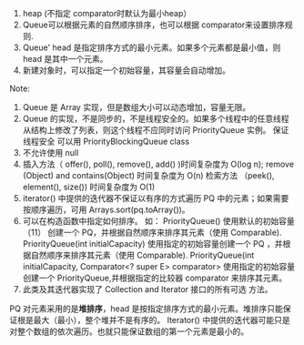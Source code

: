 1. heap (不指定 comparator时默认为最小heap）
2. Queue可以根据元素的自然顺序排序，也可以根据 comparator来设置排序规则.
3. Queue' head 是指定排序方式的最小元素。如果多个元素都是最小值，则 head 是其中一个元素。
4. 新建对象时，可以指定一个初始容量，其容量会自动增加。


Note:
1. Queue 是 Array 实现，但是数组大小可以动态增加，容量无限。
2. Queue 的实现，不是同步的，不是线程安全的。如果多个线程中的任意线程从结构上修改了列表，则这个线程不应同时访问 PriorityQueue 实例。 保证线程安全
  可以用 PriorityBlockingQueue class
3. 不允许使用 null 
4. 插入方法（ offer(), poll(), remove(), add() )时间复杂度为 O(log n);
  remove (Object) and contains(Object) 时间复杂度为 O(n)
  检索方法 （peek(), element(), size()) 时间复杂度为 O(1)
5. iterator() 中提供的迭代器不保证以有序的方式遍历 PQ 中的元素；如果需要按顺序遍历，可用 Arrays.sort(pq.toArray())。
6. 可以在构造函数中指定如何排序。 如：
  PriorityQueue()
      使用默认的初始容量（11） 创建一个 PQ，并根据自然顺序来排序其元素（使用 Comparable).
  PriorityQueue(int initialCapacity)
      使用指定的初始容量创建一个 PQ ，并根据自然顺序来排序其元素（使用 Comparable).
  PriorityQueue(int initialCapacity, Comparator<? super E> comparator>
      使用指定的初始容量创建一个 PriorityQueue,并根据指定的比较器 comparator 来排序其元素。
 7. 此类及其迭代器实现了 Collection and Iterator 接口的所有可选 方法。
 
 PQ 对元素采用的是<b>堆排序</b>，head 是按指定排序方式的最小元素。堆排序只能保证根是最大（最小），整个堆并不是有序的。
 Iterator() 中提供的迭代器可能只是对整个数组的依次遍历。也就只能保证数组的第一个元素是最小的。
